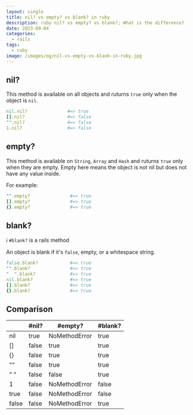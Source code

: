 ```yaml
---
layout: single
title: nil? vs empty? vs blank? in ruby
description: ruby nil? vs empty? vs blank?; What is the difference?
date: 2023-09-04
categories:
  - rails
tags:
  - ruby
image: /images/og/nil-vs-empty-vs-blank-in-ruby.jpg
---
```


## nil?

This method is available on all objects and ruturns `true` only when the object is `nil`.

```ruby
nil.nil?               #=> true
[].nil?                #=> false
"".nil?                #=> false
1.nil?                 #=> false
```

## empty?

This method is available on `String`, `Array` and `Hash` and ruturns `true` only when they are empty.
Empty here means the object is not nil but does not have any value inside.

For example:

```ruby
"".empty?               #=> true
[].empty?               #=> true
{}.empty?               #=> true
```

## blank?

ℹ️ `#blank?` is a rails method

An object is blank if it's `false`, empty, or a whitespace string.

```ruby
false.blank?            #=> true
"".blank?               #=> true
"  ".blank?             #=> true
nil.blank?              #=> true
[].blank?               #=> true
{}.blank?               #=> true
```

## Comparison

<table>
  <thead>
    <tr>
      <th></th>
      <th>#nil?</th>
      <th>#empty?</th>
      <th>#blank?</th>
    </tr>
  </thead>
  <tbody>
    <tr>
      <td>nil</td>
      <td>true</td>
      <td>NoMethodError</td>
      <td>true</td>
    </tr>
    <tr>
      <td>[]</td>
      <td>false</td>
      <td>true</td>
      <td>true</td>
    </tr>
    <tr>
      <td>{}</td>
      <td>false</td>
      <td>true</td>
      <td>true</td>
    </tr>
    <tr>
      <td>""</td>
      <td>false</td>
      <td>true</td>
      <td>true</td>
    </tr>
    <tr>
      <td>" "</td>
      <td>false</td>
      <td>false</td>
      <td>true</td>
    </tr>
    <tr>
      <td>1</td>
      <td>false</td>
      <td>NoMethodError</td>
      <td>false</td>
    </tr>
    <tr>
      <td>true</td>
      <td>false</td>
      <td>NoMethodError</td>
      <td>false</td>
    </tr>
    <tr>
      <td>false</td>
      <td>false</td>
      <td>NoMethodError</td>
      <td>true</td>
    </tr>
  </tbody>
</table>
